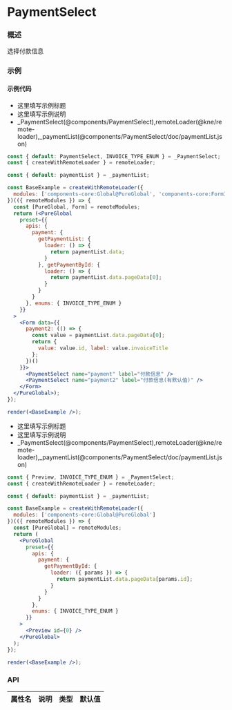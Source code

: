 
# PaymentSelect


### 概述

选择付款信息


### 示例

#### 示例代码

- 这里填写示例标题
- 这里填写示例说明
- _PaymentSelect(@components/PaymentSelect),remoteLoader(@kne/remote-loader),_paymentList(@components/PaymentSelect/doc/paymentList.json)

```jsx
const { default: PaymentSelect, INVOICE_TYPE_ENUM } = _PaymentSelect;
const { createWithRemoteLoader } = remoteLoader;

const { default: paymentList } = _paymentList;

const BaseExample = createWithRemoteLoader({
  modules: ['components-core:Global@PureGlobal', 'components-core:FormInfo@Form']
})(({ remoteModules }) => {
  const [PureGlobal, Form] = remoteModules;
  return (<PureGlobal
    preset={{
      apis: {
        payment: {
          getPaymentList: {
            loader: () => {
              return paymentList.data;
            }
          }, getPaymentById: {
            loader: () => {
              return paymentList.data.pageData[0];
            }
          }
        }
      }, enums: { INVOICE_TYPE_ENUM }
    }}
  >
    <Form data={{
      payment2: (() => {
        const value = paymentList.data.pageData[0];
        return {
          value: value.id, label: value.invoiceTitle
        };
      })()
    }}>
      <PaymentSelect name="payment" label="付款信息" />
      <PaymentSelect name="payment2" label="付款信息(有默认值)" />
    </Form>
  </PureGlobal>);
});

render(<BaseExample />);

```

- 这里填写示例标题
- 这里填写示例说明
- _PaymentSelect(@components/PaymentSelect),remoteLoader(@kne/remote-loader),_paymentList(@components/PaymentSelect/doc/paymentList.json)

```jsx
const { Preview, INVOICE_TYPE_ENUM } = _PaymentSelect;
const { createWithRemoteLoader } = remoteLoader;

const { default: paymentList } = _paymentList;

const BaseExample = createWithRemoteLoader({
  modules: ['components-core:Global@PureGlobal']
})(({ remoteModules }) => {
  const [PureGlobal] = remoteModules;
  return (
    <PureGlobal
      preset={{
        apis: {
          payment: {
            getPaymentById: {
              loader: ({ params }) => {
                return paymentList.data.pageData[params.id];
              }
            }
          }
        },
        enums: { INVOICE_TYPE_ENUM }
      }}
    >
      <Preview id={0} />
    </PureGlobal>
  );
});

render(<BaseExample />);

```


### API

|属性名|说明|类型|默认值|
|  ---  | ---  | --- | --- |

